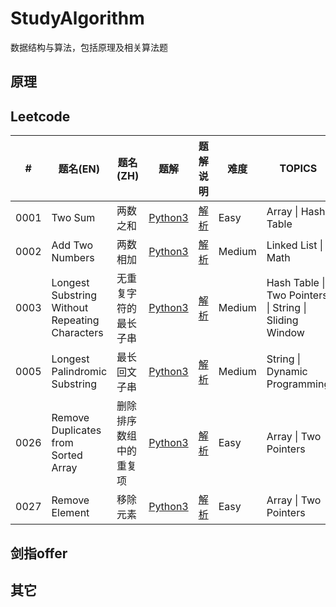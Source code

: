 # StudyAlgorithm
数据结构与算法，包括原理及相关算法题



## 原理



## Leetcode

| #    | 题名(EN)                                         | 题名(ZH)               | 题解                                                         | 题解说明                                                     | 难度   | TOPICS                                                   |
| ---- | ------------------------------------------------ | ---------------------- | ------------------------------------------------------------ | ------------------------------------------------------------ | ------ | -------------------------------------------------------- |
| 0001 | Two Sum                                          | 两数之和               | [Python3](LeetCode/0001.TwoSum/0001.TwoSum.py)               | [解析](LeetCode/0001.TwoSum/0001.TwoSum.md)                  | Easy   | Array \| Hash Table                                      |
| 0002 | Add Two Numbers                                  | 两数相加               | [Python3](LeetCode/0002.AddTwoNumbers/0002.AddTwoNumbers.py) | [解析](LeetCode/0002.AddTwoNumbers/0002.AddTwoNumbers.md)    | Medium | Linked List \| Math                                      |
| 0003 | Longest Substring Without Repeating   Characters | 无重复字符的最长子串   | [Python3](LeetCode/0003.LongestSubstringWithoutRepeatingCharacters/0003.LongestSubstringWithoutRepeatingCharacters.py) | [解析](LeetCode/0003.LongestSubstringWithoutRepeatingCharacters/0003.LongestSubstringWithoutRepeatingCharacters.md) | Medium | Hash Table \| Two   Pointers \| String \| Sliding Window |
| 0005 | Longest Palindromic Substring                    | 最长回文子串           | [Python3](LeetCode/0005.LongestPalindromicSubstring/0005.LongestPalindromicSubstring.py) | [解析](LeetCode/0005.LongestPalindromicSubstring/0005.LongestPalindromicSubstring.md) | Medium | String \| Dynamic Programming                            |
| 0026 | Remove Duplicates   from Sorted Array            | 删除排序数组中的重复项 | [Python3](LeetCode/0026.RemoveDuplicatesfromSortedArray/0026.RemoveDuplicatesfromSortedArray.py) | [解析](LeetCode/0026.RemoveDuplicatesfromSortedArray/0026.RemoveDuplicatesfromSortedArray.md) | Easy   | Array \| Two   Pointers                                  |
| 0027 | Remove Element                                   | 移除元素               | [Python3](LeetCode/0027.RemoveElement/0027.RemoveElement.py) | [解析](LeetCode/0027.RemoveElement/0027.RemoveElement.md)    | Easy   | Array \| Two   Pointers                                  |



## 剑指offer



## 其它



